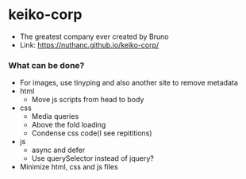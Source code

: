 # keiko-corp

* The greatest company ever created by Bruno
* Link: https://nuthanc.github.io/keiko-corp/


### What can be done?

* For images, use tinyping and also another site to remove metadata
* html
  * Move js scripts from head to body
* css
  * Media queries
  * Above the fold loading
  * Condense css code(I see repititions)
* js
  * async and defer
  * Use querySelector instead of jquery?
* Minimize html, css and js files
